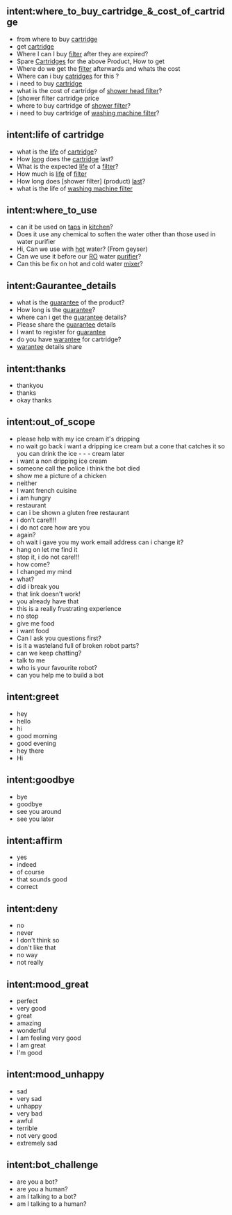 ## intent:where_to_buy_cartridge_&_cost_of_cartridge
- from where to buy [cartridge](product)
- get [cartridge](product)
- Where I can I buy [filter](product) after they are expired?
- Spare [Cartridges](product) for the above Product, How to get
- Where do we get the [filter](product) afterwards and whats the cost
- Where can i buy [catridges](product) for this ?
- i need to buy [cartridge](product)
- what is the cost of cartridge of [shower head filter](product)?
- [shower filter cartridge price
- where to buy cartridge of [shower filter](product)?
- i need to buy cartridge of [washing machine filter](product)?

## intent:life of cartridge
- what is the [life](life_of_product) of [cartridge](product)?
- How [long](life_of_product) does the [cartridge](product) last?
- What is the expected [life](life_of_product) of a [filter](product)?
- How much is [life](life_of_product) of [filter](product)
- How long does [shower filter] (product) [last](life_of_product)?
- what is the life of [washing machine filter](product)

## intent:where_to_use
- can it be used on [taps](where_to_use) in [kitchen](where_to_use)?
- Does it use any chemical to soften the water other than those used in water purifier
- Hi, Can we use with [hot](where_to_use) water? (From geyser)
- Can we use it before our [RO](where_to_use) water [purifier](where_to_use)?
- Can this be fix on hot and cold water [mixer](where_to_use)?

## intent:Gaurantee_details
- what is the [guarantee](gaurantee_details) of the product?
- How long is the [guarantee](gaurantee_details)?
- where can i get the [guarantee](gaurantee_details) details?
- Please share the [guarantee](gaurantee_details) details
- I want to register for [guarantee](gaurantee_details)
- do you have [warantee](gaurantee_details) for cartridge?
- [warantee](gaurantee_details) details share

## intent:thanks
- thankyou
- thanks
- okay thanks

## intent:out_of_scope
- please help with my ice cream it's dripping
- no wait go back i want a dripping ice cream but a cone that catches it so you can drink the ice - - - cream later
- i want a non dripping ice cream
- someone call the police i think the bot died
- show me a picture of a chicken
- neither
- I want french cuisine
- i am hungry
- restaurant
- can i be shown a gluten free restaurant
- i don't care!!!!
- i do not care how are you
- again?
- oh wait i gave you my work email address can i change it?
- hang on let me find it
- stop it, i do not care!!!
- how come?
- I changed my mind
- what?
- did i break you
- that link doesn't work!
- you already have that
- this is a really frustrating experience
- no stop
- give me food
- i want food
- Can I ask you questions first?
- is it a wasteland full of broken robot parts?
- can we keep chatting?
- talk to me
- who is your favourite robot?
- can you help me to build a bot

## intent:greet
- hey
- hello
- hi
- good morning
- good evening
- hey there
- Hi

## intent:goodbye
- bye
- goodbye
- see you around
- see you later

## intent:affirm
- yes
- indeed
- of course
- that sounds good
- correct

## intent:deny
- no
- never
- I don't think so
- don't like that
- no way
- not really

## intent:mood_great
- perfect
- very good
- great
- amazing
- wonderful
- I am feeling very good
- I am great
- I'm good

## intent:mood_unhappy
- sad
- very sad
- unhappy
- very bad
- awful
- terrible
- not very good
- extremely sad

## intent:bot_challenge
- are you a bot?
- are you a human?
- am I talking to a bot?
- am I talking to a human?
